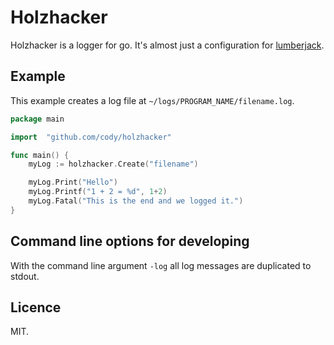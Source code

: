 # Holzhacker

Holzhacker is a logger for go. It's almost just a configuration for
[lumberjack](https://github.com/natefinch/lumberjack).

## Example

This example creates a log file at `~/logs/PROGRAM_NAME/filename.log`.

```go
package main

import 	"github.com/cody/holzhacker"

func main() {
	myLog := holzhacker.Create("filename")

	myLog.Print("Hello")
	myLog.Printf("1 + 2 = %d", 1+2)
	myLog.Fatal("This is the end and we logged it.")
}

```

## Command line options for developing

With the command line argument `-log` all log messages are duplicated to stdout.

## Licence

MIT.
